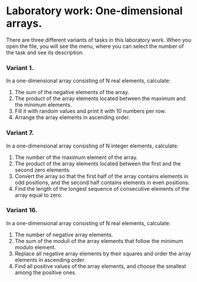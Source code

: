 # Laboratory work: One-dimensional arrays.

There are three different variants of tasks in this laboratory work. When you open the file, you will see the menu, where you can select the number of the task and see its description.

### Variant 1.

In a one-dimensional array consisting of N real elements, calculate:
1) The sum of the negative elements of the array.
2) The product of the array elements located between the maximum and the minimum elements.
3) Fill it with random values and print it with 10 numbers per row.
4) Arrange the array elements in ascending order.

### Variant 7.

In a one-dimensional array consisting of N integer elements, calculate:
1) The number of the maximum element of the array.
2) The product of the array elements located between the first and the second zero elements.
3) Convert the array so that the first half of the array contains elements in odd positions, and the second half contains elements in even positions.
4) Find the length of the longest sequence of consecutive elements of the array equal to zero.

### Variant 16.

In a one-dimensional array consisting of N real elements, calculate:
1) The number of negative array elements.
2) The sum of the moduli of the array elements that follow the minimum modulo element.
3) Replace all negative array elements by their squares and order the array elements in ascending order.
4) Find all positive values of the array elements, and choose the smallest among the positive ones.
